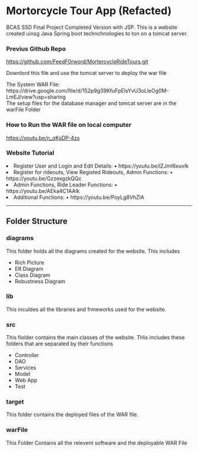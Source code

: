 # Mortorcycle Tour App (Refacted)
BCAS SSD Final Project Completed Version with JSP. This is a website created uinsg Java Spring boot technchnologies to ton on a tomcat server.

### Previus Github Repo
https://github.com/FeedF0rword/MortercycleRideTours.git
<br>
<p> Downlord this file and use the tomcat server to deploy the war file
</p>
The System WAR File: https://drive.google.com/file/d/152p9g39KfuFpElsYvU3oLleOg0M-LmEJ/view?usp=sharing 
<br>
The setup files for the database manager and tomcat server are in the warFile Folder

### How to Run the WAR file on local computer
https://youtu.be/n_qKsDP-4zs

### Website Tutorial
<li>
  Register User and Login and Edit Details:
  •	https://youtu.be/lZJmI6xuvIk
</li>
<li>
Register for rideouts, View Registed Rideouts, Admin Functions:
•	https://youtu.be/GzzexgzkQQc  
</li>
<li>
Admin Functions, Ride Leader Functions:
•	https://youtu.be/AEka4C1AAlk  
</li>

<li>
Additional Functions:
•	https://youtu.be/PoyLg8VhZlA
</li>
<hr>

## Folder Structure
### diagrams
<p>This folder holds all the diagrams created for the website. This includes
<ul>
  <li> Rich Picture</li>
  <li> ER Diagram</li>
  <li> Class Diagram</li>
  <li> Robustness Diagram</li>  
</ul>
</p>

### lib
<p> This inculdes all the libraries and frmeworks used for the website.
  </p>
  
### src
<p>This fiolder contains the main classes of the website. THis includes these folders that are separated by their functions
  <ul>
  <li> Controller</li>
  <li> DAO</li>
  <li> Services</li>
  <li> Model</li> 
  <li> Web App</li> 
  <li> Test</li>  
</ul>
</p>

### target
<p>
  This folder contains the deployed files of the WAR file.
  </p>
  
### warFile
<p>
  This Folder Contains all the relevent software and the deployable WAR File
</p>

